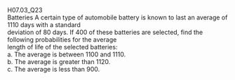 H07.03_Q23  
Batteries A certain type of automobile battery is known to last an average of 1110 days with a standard  
deviation of 80 days. If 400 of these batteries are selected, find the following probabilities for the average  
length of life of the selected batteries:  
a. The average is between 1100 and 1110.  
b. The average is greater than 1120.  
c. The average is less than 900.  

